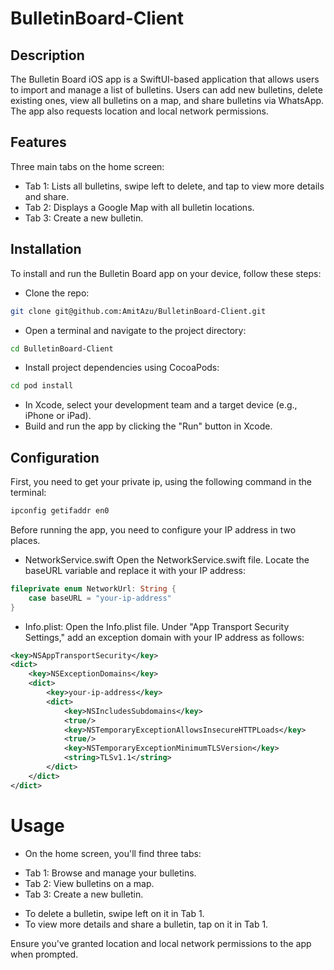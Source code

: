 # BulletinBoard-Client

## Description
The Bulletin Board iOS app is a SwiftUI-based application that allows users to import and manage a list of bulletins. Users can add new bulletins, delete existing ones, view all bulletins on a map, and share bulletins via WhatsApp. The app also requests location and local network permissions.

## Features
Three main tabs on the home screen:
- Tab 1: Lists all bulletins, swipe left to delete, and tap to view more details and share.
- Tab 2: Displays a Google Map with all bulletin locations.
- Tab 3: Create a new bulletin.

## Installation
To install and run the Bulletin Board app on your device, follow these steps:

- Clone the repo:
```bash
git clone git@github.com:AmitAzu/BulletinBoard-Client.git
```

- Open a terminal and navigate to the project directory:
```bash
cd BulletinBoard-Client
```

- Install project dependencies using CocoaPods:
```bash
cd pod install
```

- In Xcode, select your development team and a target device (e.g., iPhone or iPad).
- Build and run the app by clicking the "Run" button in Xcode.

## Configuration
First, you need to get your private ip, using the following command in the terminal:

```bash
ipconfig getifaddr en0
```

Before running the app, you need to configure your IP address in two places.


- NetworkService.swift
Open the NetworkService.swift file.
Locate the baseURL variable and replace it with your IP address:

```swift
fileprivate enum NetworkUrl: String {
    case baseURL = "your-ip-address"
}
```

- Info.plist:
Open the Info.plist file.
Under "App Transport Security Settings," add an exception domain with your IP address as follows:

```xml
<key>NSAppTransportSecurity</key>
<dict>
    <key>NSExceptionDomains</key>
    <dict>
        <key>your-ip-address</key>
        <dict>
            <key>NSIncludesSubdomains</key>
            <true/>
            <key>NSTemporaryExceptionAllowsInsecureHTTPLoads</key>
            <true/>
            <key>NSTemporaryExceptionMinimumTLSVersion</key>
            <string>TLSv1.1</string>
        </dict>
    </dict>
</dict>
```

# Usage
- On the home screen, you'll find three tabs:
 * Tab 1: Browse and manage your bulletins.
 * Tab 2: View bulletins on a map.
 * Tab 3: Create a new bulletin.

- To delete a bulletin, swipe left on it in Tab 1.
- To view more details and share a bulletin, tap on it in Tab 1.

Ensure you've granted location and local network permissions to the app when prompted.
